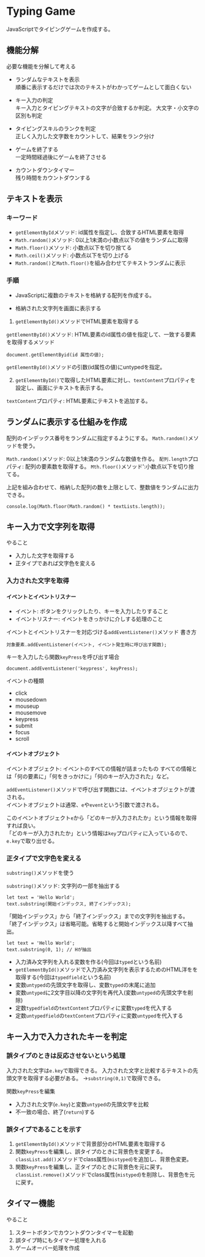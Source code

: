 # Typing Game

JavaScriptでタイピングゲームを作成する。

## 機能分解

必要な機能を分解して考える

- ランダムなテキストを表示  
  順番に表示するだけでは次のテキストがわかってゲームとして面白くない

- キー入力の判定  
  キー入力とタイピングテキストの文字が合致するか判定。
  大文字・小文字の区別も判定

- タイピングスキルのランクを判定  
  正しく入力した文字数をカウントして、結果をランク分け

- ゲームを終了する  
  一定時間経過後にゲームを終了させる

- カウントダウンタイマー  
  残り時間をカウントダウンする

## テキストを表示
### キーワード
- `getElementById`メソッド: id属性を指定し、合致するHTML要素を取得
- `Math.random()`メソッド: 0以上1未満の小数点以下の値をランダムに取得
- `Math.floor()`メソッド: 小数点以下を切り捨てる
- `Math.ceil()`メソッド: 小数点以下を切り上げる
- `Math.random()`と`Math.floor()`を組み合わせてテキストランダムに表示

### 手順
- JavaScriptに複数のテキストを格納する配列を作成する。

- 格納された文字列を画面に表示する

1. `getElementById()`メソッドでHTML要素を取得する

`getElementById()`メソッド: HTML要素のid属性の値を指定して、一致する要素を取得するメソッド
```
document.getElementByid(id 属性の値);
```
`getElementById()`メソッドの引数(id属性の値)にuntypedを指定。

2. `getElementById()`で取得したHTML要素に対し、`textContent`プロパティを設定し、画面にテキストを表示する。

`textContent`プロパティ: HTML要素にテキストを追加する。

## ランダムに表示する仕組みを作成

配列のインデックス番号をランダムに指定するようにする。
`Math.random()`メソッドを使う。

`Math.random()`メソッド: 0以上1未満のランダムな数値を作る。
`配列.length`プロパティ: 配列の要素数を取得する。
`Mth.floor()`メソッド':小数点以下を切り捨てる。

上記を組み合わせて、格納した配列の数を上限として、整数値をランダムに出力できる。
```
console.log(Math.floor(Math.random() * textLists.length));
```

## キー入力で文字列を取得
やること
- 入力した文字を取得する
- 正タイプであれば文字色を変える

### 入力された文字を取得

#### イベントとイベントリスナー
- イベント: ボタンをクリックしたり、キーを入力したりすること
- イベントリスナー: イベントをきっかけに介しする処理のこと

イベントとイベントリスナーを対応づける`addEventListener()`メソッド
書き方
```
対象要素.addEventListener(イベント, イベント発生時に呼び出す関数);
```

キーを入力したら関数`keyPress`を呼び出す場合
```
document.addEventListener('keypress', keyPress);
```

イベントの種類
- click
- mousedown
- mouseup
- mousemove
- keypress
- submit
- focus
- scroll

#### イベントオブジェクト
イベントオブジェクト: イベントのすべての情報が詰まったもの
すべての情報とは「何の要素に」「何をきっかけに」「何のキーが入力された」など。

`addEventListener()`メソッドで呼び出す関数には、イベントオブジェクトが渡される。  
イベントオブジェクトは通常、`e`や`event`という引数で渡される。  
  
このイベントオブジェクト`e`から「どのキーが入力されたか」という情報を取得すれば良い。  
「どのキーが入力されたか」という情報は`key`プロパティに入っているので、`e.key`で取り出せる。

### 正タイプで文字色を変える

`substring()`メソッドを使う

`substring()`メソッド: 文字列の一部を抽出する

```
let text = 'Hello World';
text.substring(開始インデックス, 終了インデックス);
```
「開始インデックス」から「終了インデックス」までの文字列を抽出する。  
「終了インデックス」は省略可能。省略すると開始インデックス以降すべて抽出。

```
let text = 'Hello World';
text.substring(0, 1); // Hが抽出
```

- 入力済み文字列を入れる変数を作る(今回は`typed`という名前)
- `getElementById()`メソッドで入力済み文字列を表示するためのHTML洋をを取得する(今回は`typedfield`という名前)
- 変数`untyped`の先頭文字を取得し、変数`typed`の末尾に追加
- 変数`untyped`に2文字目以降の文字列を再代入(変数`untyped`の先頭文字を削除)
- 定数`typedfield`の`textContent`プロパティに変数`typed`を代入する
- 定数`untypedfield`の`textContent`プロパティに変数`untyped`を代入する

## キー入力で入力されたキーを判定

### 誤タイプのときは反応させないという処理
入力された文字は`e.key`で取得できる。
入力された文字と比較するテキストの先頭文字を取得する必要がある。
→`substring(0,1)`で取得できる。

関数`keyPress`を編集
- 入力された文字(`e.key`)と変数`untyped`の先頭文字を比較
- 不一致の場合、終了(`return`)する

### 誤タイプであることを示す
1. `getElementById()`メソッドで背景部分のHTML要素を取得する
2. 関数`keyPress`を編集し、誤タイプのときに背景色を変更する。
    `classList.add()`メソッドでclass属性(`mistyped`)を追加し、背景色変更。
3. 関数`keyPress`を編集し、正タイプのときに背景色を元に戻す。
    `classList.remove()`メソッドでclass属性(`mistyped`)を削除し、背景色を元に戻す。

## タイマー機能

やること
1. スタートボタンでカウントダウンタイマーを起動
2. 誤タイプ時にもタイマー処理を入れる
3. ゲームオーバー処理を作成


